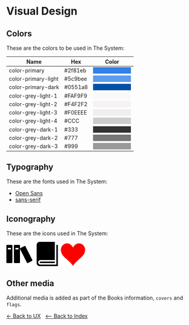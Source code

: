 # Visual Design

## Colors

These are the colors to be used in The System:

| Name                | Hex     | Color                                      |
|---------------------|---------|--------------------------------------------|
| color-primary       | #2f81eb | <div style="background-color: #2f81eb; min-width: 100px">&nbsp;</div> |
| color-primary-light | #5c9bee | <div style="background-color: #5c9bee; min-width: 100px">&nbsp;</div> |
| color-primary-dark  | #0551a8 | <div style="background-color: #0551a8; min-width: 100px">&nbsp;</div> |
| color-grey-light-1  | #FAF9F9 | <div style="background-color: #FAF9F9; min-width: 100px">&nbsp;</div> |
| color-grey-light-2  | #F4F2F2 | <div style="background-color: #F4F2F2; min-width: 100px">&nbsp;</div> |
| color-grey-light-3  | #F0EEEE | <div style="background-color: #F0EEEE; min-width: 100px">&nbsp;</div> |
| color-grey-light-4  | #CCC    | <div style="background-color: #CCC; min-width: 100px">&nbsp;</div>    |
| color-grey-dark-1   | #333    | <div style="background-color: #333; min-width: 100px">&nbsp;</div>    |
| color-grey-dark-2   | #777    | <div style="background-color: #777; min-width: 100px">&nbsp;</div>    |
| color-grey-dark-3   | #999    | <div style="background-color: #999; min-width: 100px">&nbsp;</div>    |

## Typography

These are the fonts used in The System:

- [Open Sans](https://fonts.google.com/specimen/Open+Sans)
- [sans-serif](https://en.wikipedia.org/wiki/Sans-serif)

## Iconography

These are the icons used in The System:

![Books](../../../assets/SVG/logo.svg)
![Books](../../../assets/SVG/books.svg)
![Books](../../../assets/SVG/heart.svg)


## Other media

Additional media is added as part of the Books information, `covers` and `flags`.


[<- Back to UX](../user.experience.md) &nbsp; [<-- Back to Index](../../README.md)